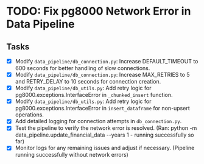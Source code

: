 # TODO: Fix pg8000 Network Error in Data Pipeline

## Tasks
- [x] Modify `data_pipeline/db_connection.py`: Increase DEFAULT_TIMEOUT to 600 seconds for better handling of slow connections.
- [x] Modify `data_pipeline/db_connection.py`: Increase MAX_RETRIES to 5 and RETRY_DELAY to 10 seconds for connection creation.
- [x] Modify `data_pipeline/db_utils.py`: Add retry logic for pg8000.exceptions.InterfaceError in `_chunked_insert` function.
- [x] Modify `data_pipeline/db_utils.py`: Add retry logic for pg8000.exceptions.InterfaceError in `insert_dataframe` for non-upsert operations.
- [x] Add detailed logging for connection attempts in `db_connection.py`.
- [x] Test the pipeline to verify the network error is resolved. (Ran: python -m data_pipeline.update_financial_data --years 1 - running successfully so far)
- [x] Monitor logs for any remaining issues and adjust if necessary. (Pipeline running successfully without network errors)
